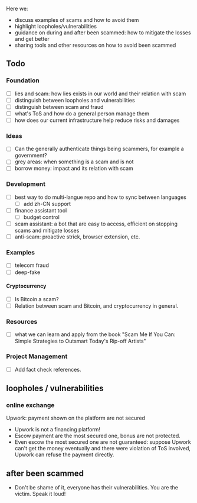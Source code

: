 Here we:
- discuss examples of scams and how to avoid them
- highlight loopholes/vulnerabilities
- guidance on during and after been scammed: how to mitigate the losses and get better
- sharing tools and other resources on how to avoid been scammed

## Todo
### Foundation
- [ ] lies and scam: how lies exists in our world and their relation with scam
- [ ] distinguish between loopholes and vulnerabilities
- [ ] distinguish between scam and fraud
- [ ] what's ToS and how do a general person manage them
- [ ] how does our current infrastructure help reduce risks and damages

### Ideas
- [ ] Can the generally authenticate things being scammers, for example a government?
- [ ] grey areas: when something is a scam and is not
- [ ] borrow money: impact and its relation with scam

### Development
- [ ] best way to do multi-langue repo and how to sync between languages
  - [ ] add zh-CN support
- [ ] finance assistant tool
  - [ ] budget control
- [ ] scam assistant: a bot that are easy to access, efficient on stopping scams and mitigate losses
- [ ] anti-scam: proactive strick, browser extension, etc.

### Examples
- [ ] telecom fraud
- [ ] deep-fake

#### Cryptocurrency
- [ ] Is Bitcoin a scam?
- [ ] Relation between scam and Bitcoin, and cryptocurrency in general.

### Resources
- [ ] what we can learn and apply from the book "Scam Me If You Can: Simple Strategies to Outsmart Today's Rip-off Artists"

### Project Management
- [ ] Add fact check references.

## loopholes / vulnerabilities
### online exchange
Upwork: payment shown on the platform are not secured
  - Upwork is not a financing platform!
  - Escow payment are the most secured one, bonus are not protected.
  - Even escow the most secured one are not guaranteed: suppose Upwork can't get the money eventually and there were violation of ToS involved, Upwork can refuse the payment directly.

## after been scammed
- Don't be shame of it, everyone has their vulnerabilities. You are the victim. Speak it loud!
